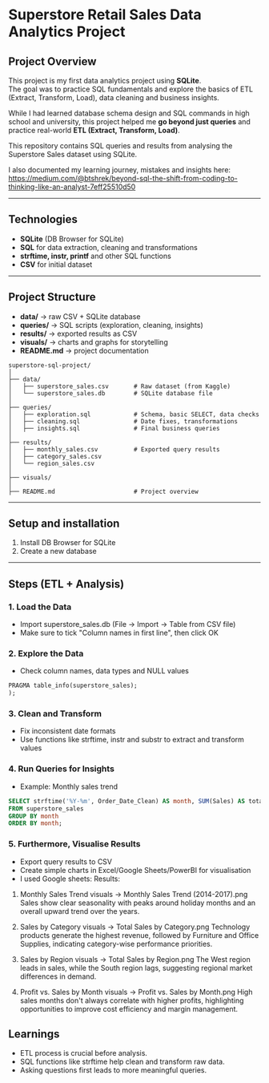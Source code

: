 # Superstore Retail Sales Data Analytics Project

## Project Overview
This project is my first data analytics project using **SQLite**.  
The goal was to practice SQL fundamentals and explore the basics of ETL (Extract, Transform, Load), data cleaning and business insights.

While I had learned database schema design and SQL commands in high school and university, this project helped me **go beyond just queries** and practice real-world **ETL (Extract, Transform, Load)**.

This repository contains SQL queries and results from analysing the Superstore Sales dataset using SQLite.

I also documented my learning journey, mistakes and insights here: https://medium.com/@btshrek/beyond-sql-the-shift-from-coding-to-thinking-like-an-analyst-7eff25510d50

---

## Technologies
- **SQLite** (DB Browser for SQLite)
- **SQL** for data extraction, cleaning and transformations
- **strftime, instr, printf** and other SQL functions
- **CSV** for initial dataset

---

## Project Structure

- **data/** → raw CSV + SQLite database  
- **queries/** → SQL scripts (exploration, cleaning, insights)  
- **results/** → exported results as CSV  
- **visuals/** → charts and graphs for storytelling  
- **README.md** → project documentation

```pgsql
superstore-sql-project/
│
├── data/
│   ├── superstore_sales.csv       # Raw dataset (from Kaggle)
│   └── superstore_sales.db        # SQLite database file
│
├── queries/
│   ├── exploration.sql            # Schema, basic SELECT, data checks
│   ├── cleaning.sql               # Date fixes, transformations
│   ├── insights.sql               # Final business queries
│
├── results/
│   ├── monthly_sales.csv          # Exported query results
│   ├── category_sales.csv
│   └── region_sales.csv
│
├── visuals/
│
├── README.md                      # Project overview

```			
---

## Setup and installation
1. Install DB Browser for SQLite
2. Create a new database
---

## Steps (ETL + Analysis)

### 1. **Load the Data**
- Import superstore_sales.db (File -> Import -> Table from CSV file)
- Make sure to tick "Column names in first line", then click OK

### 2. **Explore the Data**
- Check column names, data types and NULL values
```sql
PRAGMA table_info(superstore_sales);
);
```

### 3. **Clean and Transform**
- Fix inconsistent date formats
- Use functions like strftime, instr and substr to extract and transform values

### 4. **Run Queries for Insights**
- Example: Monthly sales trend
```sql
SELECT strftime('%Y-%m', Order_Date_Clean) AS month, SUM(Sales) AS total_sales
FROM superstore_sales
GROUP BY month
ORDER BY month;
```

### 5. **Furthermore, Visualise Results**
- Export query results to CSV
- Create simple charts in Excel/Google Sheets/PowerBI for visualisation
- I used Google sheets:
Results:
1. Monthly Sales Trend 
visuals -> Monthly Sales Trend (2014-2017).png
Sales show clear seasonality with peaks around holiday months and an overall upward trend over the years.

2. Sales by Category
visuals -> Total Sales by Category.png
Technology products generate the highest revenue, followed by Furniture and Office Supplies, indicating category-wise performance priorities.

3. Sales by Region
visuals -> Total Sales by Region.png
The West region leads in sales, while the South region lags, suggesting regional market differences in demand.

4. Profit vs. Sales by Month
visuals -> Profit vs. Sales by Month.png
High sales months don't always correlate with higher profits, highlighting opportunities to improve cost efficiency and margin management.


## Learnings
- ETL process is crucial before analysis.
- SQL functions like strftime help clean and transform raw data.
- Asking questions first leads to more meaningful queries.
